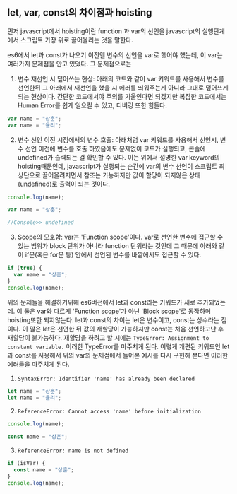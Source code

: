 ## let, var, const의 차이점과 hoisting

먼저 javascript에서 hoisting이란 function 과 var의 선언을 javascript의 실행단계에서 스크립트 가장 위로 끌어올리는 것을 말한다.

es6에서 let과 const가 나오기 이전엔 변수의 선언을 var로 했어야 헀는데, 이 var는 여러가지 문제점을 안고 있었다.
그 문제점으로는

1. 변수 재선언 시 덮어쓰는 현상: 아래의 코드와 같이 var 키워드를 사용해서 변수를 선언한뒤 그 아래에서 재선언을 했을 시 에러를 띄워주는게 아니라 그대로 덮어쓰게되는 현상이다. 간단한 코드에서야 주의를 기울인다면 되겠지만 복잡한 코드에서는 Human Error를 쉽게 일으킬 수 있고, 디버깅 또한 힘들다.

```js
var name = "상훈";
var name = "율리";
```

2. 변수 선언 이전 시점에서의 변수 호출: 아래처럼 var 키워드를 사용해서 선언시, 변수 선언 이전에 변수를 호출 하였음에도 문제없이 코드가 실행되고, 콘솔에 undefined가 출력되는 걸 확인할 수 있다. 이는 위에서 설명한 var keyword의 hoisting때문인데, javascript가 실행되는 순간에 var의 변수 선언이 스크립트 최상단으로 끌어올려지면서 참조는 가능하지만 값이 할당이 되지않은 상태(undefined)로 출력이 되는 것이다.

```js
console.log(name);

var name = "상훈";

//Console>> undefined
```

3. Scope의 모호함: var는 'Function scope'이다. var로 선언한 변수에 접근할 수 있는 범위가 block 단위가 아니라 function 단위라는 것인데 그 때문에 아래와 같이 if문(혹은 for문 등) 안에서 선언된 변수를 바깥에서도 접근할 수 있다.

```js
if (true) {
  var name = "상훈";
}
console.log(name);
```

위의 문제들을 해결하기위해 es6버전에서 let과 const라는 키워드가 새로 추가되었는데.
이 둘은 var와 다르게 'Function scope'가 아닌 'Block scope'로 동작하며 hoisting또한 되지않는다.
let과 const의 차이는 let은 변수이고, const는 상수라는 점이다.
이 말은 let은 선언한 뒤 값의 재할당이 가능하지만 const는 처음 선언하고난 후 재할당이 불가능하다.
재할당을 하려고 할 시에는 `TypeError: Assignment to constant variable.` 이러한 TypeError를 마주치게 된다.
이렇게 개편된 키워드인 let과 const를 사용해서 위의 var의 문제점에서 들어본 예시를 다시 구현해 본다면 이러한 에러들을 마주치게 된다.

1. `SyntaxError: Identifier 'name' has already been declared`

```js
let name = "상훈";
let name = "율리";
```

2. `ReferenceError: Cannot access 'name' before initialization`

```js
console.log(name);

const name = "상훈";
```

3. `ReferenceError: name is not defined`

```js
if (isVar) {
  const name = "상훈";
}
console.log(name);
```
